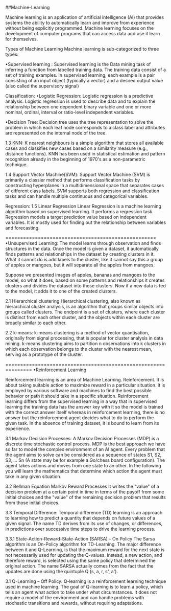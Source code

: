 ##Machine-Learning

Machine learning is an application of artificial intelligence (AI) that provides systems the ability to automatically learn and improve from experience without being explicitly programmed. Machine learning focuses on the development of computer programs that can access data and use it learn for themselves.

Types of Machine Learning
Machine learning is sub-categorized to three types:

•Supervised learning :
Supervised learning is the Data mining task of inferring a function from labelled training data. The training data consist of a set of training examples. In supervised learning, each example is a pair consisting of an input object (typically a vector) and a desired output value (also called the supervisory signal)

Classification:
•Logistic Regression:
	Logistic regression is a predictive analysis. Logistic regression is used to describe data and to explain the relationship between one dependent binary variable and one or more nominal, ordinal, interval or ratio-level independent variables.


•Decision Tree:
Decision tree uses the tree representation to solve the problem in which each leaf node corresponds to a class label and attributes are represented on the internal node of the tree.


1.3 KNN:
K nearest neighbours is a simple algorithm that stores all available cases and classifies new cases based on a similarity measure (e.g., distance functions). KNN has been used in statistical estimation and pattern recognition already in the beginning of 1970's as a non-parametric technique.



1.4 Support Vector Machine(SVM):
Support Vector Machine (SVM) is primarily a classier method that performs classification tasks by constructing hyperplanes in a multidimensional space that separates cases of different class labels. SVM supports both regression and classification tasks and can handle multiple continuous and categorical variables.


 	
Regression:
1.5 Linear Regression
Linear Regression is a machine learning algorithm based on supervised learning. It performs a regression task. Regression models a target prediction value based on independent variables. It is mostly used for finding out the relationship between variables and forecasting.

===================================================
•Unsupervised Learning:
The model learns through observation and finds structures in the data. Once the model is given a dataset, it automatically finds patterns and relationships in the dataset by creating clusters in it. What it cannot do is add labels to the cluster, like it cannot say this a group of apples or mangoes, but it will separate all the apples from mangoes.

Suppose we presented images of apples, bananas and mangoes to the model, so what it does, based on some patterns and relationships it creates clusters and divides the dataset into those clusters. Now if a new data is fed to the model, it adds it to one of the created clusters.

2.1 Hierarchical clustering
Hierarchical clustering, also known as hierarchical cluster analysis, is an algorithm that groups similar objects into groups called clusters. The endpoint is a set of clusters, where each cluster is distinct from each other cluster, and the objects within each cluster are broadly similar to each other.

2.2 k-means:
k-means clustering is a method of vector quantisation, originally from signal processing, that is popular for cluster analysis in data mining. k-means clustering aims to partition n observations into k clusters in which each observation belongs to the cluster with the nearest mean, serving as a prototype of the cluster.

===============================================================
•Reinforcement Learning

Reinforcement learning is an area of Machine Learning. Reinforcement. It is about taking suitable action to maximize reward in a particular situation. It is employed by various software and machines to find the best possible behavior or path it should take in a specific situation. Reinforcement learning differs from the supervised learning in a way that in supervised learning the training data has the answer key with it so the model is trained with the correct answer itself whereas in reinforcement learning, there is no answer but the reinforcement agent decides what to do to perform the given task. In the absence of training dataset, it is bound to learn from its experience.

3.1 Markov Decision Processes:
A Markov Decision Processes (MDP) is a discrete time stochastic control process. MDP is the best approach we have so far to model the complex environment of an AI agent. Every problem that the agent aims to solve can be considered as a sequence of states S1, S2, S3, … Sn (A state may be for example a Go/chess board configuration). The agent takes actions and moves from one state to an other. In the following you will learn the mathematics that determine which action the agent must take in any given situation.


3.2 Bellman Equation Markov Reward Processes
It writes the "value" of a decision problem at a certain point in time in terms of the payoff from some initial choices and the "value" of the remaining decision problem that results from those initial choices.

3.3 Temporal Difference: 
Temporal difference (TD) learning is an approach to learning how to predict a quantity that depends on future values of a given signal. The name TD derives from its use of changes, or differences, in predictions over successive time steps to drive the learning process.

3.3.1 State-Action-Reward-State-Action (SARSA) – On Policy
The Sarsa algorithm is an On-Policy algorithm for TD-Learning. The major difference between it and Q-Learning, is that the maximum reward for the next state is not necessarily used for updating the Q-values. Instead, a new action, and therefore reward, is selected using the same policy that determined the original action. The name SARSA actually comes from the fact that the updates are done using the quintuple Q (s, a, r, s', a').


3.1 Q-Learning – Off Policy:
Q-learning is a reinforcement learning technique used in machine learning. The goal of Q-learning is to learn a policy, which tells an agent what action to take under what circumstances. It does not require a model of the environment and can handle problems with stochastic transitions and rewards, without requiring adaptations.

	

